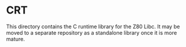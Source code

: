 # CRT
This directory contains the C runtime library for the Z80 Libc. It may be moved to a separate repository as a standalone library once it is more mature.
